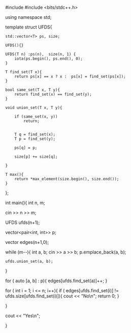 #include <algorithm>
#include <bits/stdc++.h>

using namespace std;

template<typename T>
struct UFDS{

	std::vector<T> ps, size;
	
	UFDS(){}

	UFDS(T n) :ps(n),  size(n, 1) {
		iota(ps.begin(), ps.end(), 0);
	}

	T find_set(T x){
		return ps[x] == x ? x :  ps[x] = find_set(ps[x]);
	}

	bool same_set(T x, T y){
		return find_set(x) == find_set(y);
	}

	void union_set(T x, T y){

		if (same_set(x, y))
			return;
		

		T q = find_set(x);
		T p = find_set(y);

		ps[q] = p;

		size[p] += size[q];

	}

	T max(){
		return *max_element(size.begin(), size.end());
	}

};

int main(){
  int n, m;

  cin >> n >> m;

  UFDS<int> ufds(n+1);

  vector<pair<int, int>> p;

  vector<int> edges(n+1,0);

  while (m--){
    int a, b;
    cin >> a >> b;
    p.emplace_back(a, b);

    ufds.union_set(a, b);
  }

  for ( auto [a, b] : p){
    edges[ufds.find_set(a)]++;
  }

  for ( int i = 1; i <= n; i++){
    if ( edges[ufds.find_set(i)] != ufds.size[ufds.find_set(i)]){
      cout << "No\n";
      return 0;
    }


  }

  cout << "Yes\n";


}
